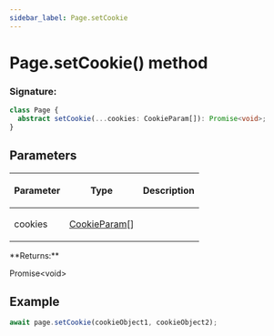 ```yaml
---
sidebar_label: Page.setCookie
---
```


# Page.setCookie() method

### Signature:

```typescript
class Page {
  abstract setCookie(...cookies: CookieParam[]): Promise<void>;
}
```

## Parameters

<table><thead><tr><th>

Parameter

</th><th>

Type

</th><th>

Description

</th></tr></thead>
<tbody><tr><td>

cookies

</td><td>

[CookieParam](./puppeteer.cookieparam.md)\[\]

</td><td>

</td></tr>
</tbody></table>
**Returns:**

Promise&lt;void&gt;

## Example

```ts
await page.setCookie(cookieObject1, cookieObject2);
```

